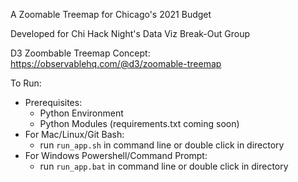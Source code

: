 A Zoomable Treemap for Chicago's 2021 Budget

Developed for Chi Hack Night's Data Viz Break-Out Group

D3 Zoombable Treemap Concept: https://observablehq.com/@d3/zoomable-treemap

To Run:

- Prerequisites:
  - Python Environment
  - Python Modules (requirements.txt coming soon)
- For Mac/Linux/Git Bash:
  - run `run_app.sh` in command line or double click in directory
- For Windows Powershell/Command Prompt:
  - run `run_app.bat` in command line or double click in directory